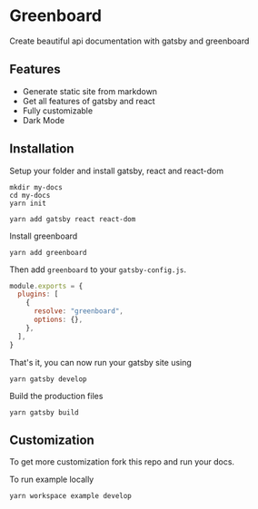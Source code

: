 # Greenboard

Create beautiful api documentation with gatsby and greenboard

## Features
- Generate static site from markdown
- Get all features of gatsby and react
- Fully customizable
- Dark Mode

## Installation

Setup your folder and install gatsby, react and react-dom
```shell
mkdir my-docs
cd my-docs
yarn init

yarn add gatsby react react-dom
```

Install greenboard
```shell
yarn add greenboard
```


Then add `greenboard` to your `gatsby-config.js`. 

```javascript
module.exports = {
  plugins: [
    {
      resolve: "greenboard",
      options: {},
    },
  ],
}
```

That's it, you can now run your gatsby site using

```shell
yarn gatsby develop
```

Build the production files

```shell
yarn gatsby build
```

## Customization
To get more customization fork this repo and run your docs.

To run example locally
```shell
yarn workspace example develop
```
